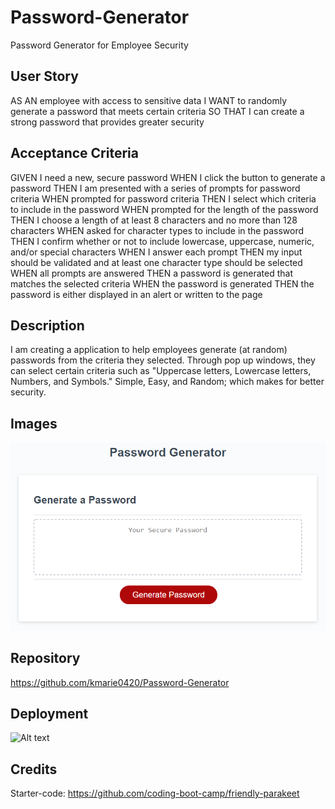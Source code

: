 # Password-Generator
Password Generator for Employee Security 

## User Story
AS AN employee with access to sensitive data
I WANT to randomly generate a password that meets certain criteria
SO THAT I can create a strong password that provides greater security

## Acceptance Criteria
GIVEN I need a new, secure password
WHEN I click the button to generate a password
THEN I am presented with a series of prompts for password criteria
WHEN prompted for password criteria
THEN I select which criteria to include in the password
WHEN prompted for the length of the password
THEN I choose a length of at least 8 characters and no more than 128 characters
WHEN asked for character types to include in the password
THEN I confirm whether or not to include lowercase, uppercase, numeric, and/or special characters
WHEN I answer each prompt
THEN my input should be validated and at least one character type should be selected
WHEN all prompts are answered
THEN a password is generated that matches the selected criteria
WHEN the password is generated
THEN the password is either displayed in an alert or written to the page

## Description
I am creating a application to help employees generate (at random) passwords from the criteria they selected. Through pop up windows, they can select certain criteria such as "Uppercase letters, Lowercase letters, Numbers, and Symbols." 
Simple, Easy, and Random; which makes for better security. 

## Images
![Alt text](Assets/images/03-javascript-homework-demo.png)

## Repository
https://github.com/kmarie0420/Password-Generator

## Deployment
![Alt text](../../OneDrive/Pictures/Screenshots/2023-05-04%20(2).png)

## Credits
Starter-code: https://github.com/coding-boot-camp/friendly-parakeet

